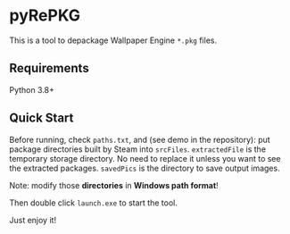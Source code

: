 # pyRePKG
This is a tool to depackage Wallpaper Engine `*.pkg` files.

## Requirements
Python 3.8+

## Quick Start
Before running, check `paths.txt`, and (see demo in the repository):
put package directories built by Steam into `srcFiles`. 
`extractedFile` is the temporary storage directory. No need to replace it unless you want to see the extracted packages.
`savedPics` is the directory to save output images.

Note: modify those **directories** in **Windows path format**!

Then double click `launch.exe` to start the tool.

Just enjoy it!
